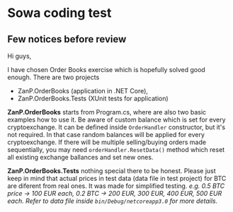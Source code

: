 # Sowa coding test
## Few notices before review

Hi guys,

I have chosen Order Books exercise which is hopefully solved good enough.
There are two projects 
* ZanP.OrderBooks (application in .NET Core),
* ZanP.OrderBooks.Tests (XUnit tests for application)

**ZanP.OrderBooks** starts from Program.cs, where are also two basic examples how to use it. Be aware of custom balance which is set for every cryptoexchange. It can be defined inside `OrderHandler` constructor, but it's not required. In that case random balances will be applied for every cryptoexchange.
If there will be multiple selling/buying orders made sequentially, you may need `orderHandler.ResetData()` method which reset all existing exchange ballances and set new ones.

**ZanP.OrderBooks.Tests** nothing special there to be honest. Please just keep in mind that actual prices in test data (data file in test project) for BTC are diferent from real ones. It was made for simplified testing. *e.g. 0.5 BTC price -> 100 EUR each, 0.2 BTC -> 200 EUR, 300 EUR, 400 EUR, 500 EUR each. Refer to data file inside `bin/Debug/netcoreapp3.0` for more details.*